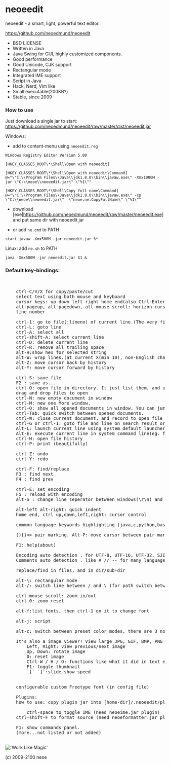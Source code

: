 neoeedit
=====================
neoeedit - a smart, light, powerful text editor.


https://github.com/neoedmund/neoeedit


- BSD LICENSE
- Written in Java
- Java Swing for GUI, highly customized components.
- Good performance
- Good Unicode, CJK support
- Rectangular mode
- Integrated IME support
- Script in Java
- Hack, Nerd, Vim like
- Small executable(200KB?)
- Stable, since 2009


### How to use

Just download a single jar to start: https://github.com/neoedmund/neoeedit/raw/master/dist/neoeedit.jar

Windows:

- add to content-menu using `neoeedit.reg`

```
Windows Registry Editor Version 5.00

[HKEY_CLASSES_ROOT\*\Shell\Open with neoeedit]

[HKEY_CLASSES_ROOT\*\Shell\Open with neoeedit\Command]
@="\"C:\\Program Files\\Java\\jdk1.8.0\\bin\\javaw.exe\" -Xmx1000M -jar \"C:\\neoe\\neoeedit.jar\" \"%1\""

[HKEY_CLASSES_ROOT\*\Shell\Copy full name\Command]
@="\"C:\\Program Files\\Java\\jdk1.8.0\\bin\\javaw.exe\" -cp \"C:\\neoe\\neoeedit.jar\"  \"neoe.ne.CopyFullName\" \"%1\""
```

- download [exe|https://github.com/neoedmund/neoeedit/raw/master/neoeedit.exe] and put same dir with neoeedit.jar


- or add `ne.cmd` to PATH

```
start javaw -Xmx500M -jar neoeedit.jar %* 
```
    
Linux:
	add `ne.sh` to PATH
``` 
java -Xmx500M -jar neoeedit.jar $1 &  
```




### Default key-bindings:
<pre>    
    
    ctrl-C/V/X for copy/paste/cut
    select text using both mouse and keyboard
    cursor keys: up down left right home end(also Ctrl-Enter) pageup pagedown
    alt-pageup, alt-pagedown, alt-mouse scroll: horizon cursor movement
    line number

    ctrl-1: go to file(:lineno) of current line.(The very first command should be known)
    ctrl-L: goto line
    ctrl-A: select all
    ctrl-shift-A: select current line
    ctrl-D: delete current line
    ctrl-R: remove all trailing space
    alt-H:show hex for selected string
    alt-W: wrap lines.(at current X(min 10), non-English character's width calculated as two.)
    alt-Z: move cursor back by history
    alt-Y: move cursor forward by history
    
    ctrl-S: save file
    F2 : save as...
    ctrl-O: open file in directory. It just list them, and use ctrl-G to open one of them.
    drag and drop files to open
    ctrl-N: new empty document in window
    ctrl-M: new one More window.
    ctrl-Q: show all opened documents in window. You can jump to one of them by press ctrl-1 over it.
    ctrl-Tab: quick switch between opened documents.
    ctrl-W: close current document, and record to open file history.
    ctrl-G or ctrl-1: goto file and line on search result or file by name or document in the window by name.
    Alt-L: launch current line using system default launcher(for file, executable, text, or URL).
    Alt-E: execute current line in system command line(eg. for windows, try "cmd /c dir").
    ctrl-H: open file history
    ctrl-P: print (beautifully)

    ctrl-Z: undo
    ctrl-Y: redo

    ctrl-F: find/replace
    F3 : find next
    F4 : find prev

    ctrl-E: set encoding
    F5 : reload with encoding
    alt-S : change line seperator between windows(\r\n) and unix(\n)

    alt-left alt-right: quick indent
    home end, ctrl up,down,left,right: cursor control

    common language keywords highlighting (java,c,python,basic, 500+ words)

    (){}<> pair marking. Alt-P: move cursor between pair marks.

    F1: help(about)

    Encoding auto detection . for UTF-8, UTF-16, UTF-32, SJIS, GBK. Good unicode support.
    Comments auto detection . like # // -- for many languages.

    replace/find in files, and in dir/sub-dir

    alt-\: rectangular mode
    alt-/: switch line between / and \ (for path switch between unix and Windows)

    ctrl-mouse scroll: zoom in/out
    ctrl-0: zoom reset

    alt-f:list fonts, then ctrl-1 on it to change font

    alt-j: script

    alt-c: switch between preset color modes, there are 3 now: White, Black, Blue.

    It's also a image viewer! View large JPG, GIF, BMP, PNG images easily.
        Left, Right: view previous/next image
        Up, Down: rotate image
        0: reset image
        Ctrl-W / H / O: functions like what it did in text editor mode
        F1: toggle thumbnail
        `[` `]`:slide show speed
        

    configurable custom Freetype font (in config file)

    Plugins: 
    how to use: copy plugin jar into [home-dir]/.neoeedit/plugins/
    
        ctrl-space to toggle IME (need neoeime.jar plugin)
	ctrl-shift-F to format source (need neoeformatter.jar plugin)

    F1: show commands panel.
    (more...not listed or not added)

</pre>


!['Work Like Magic'](https://github.com/neoedmund/neoeedit/raw/master/worklikemagic.png)

(c) 2009-2100 neoe

